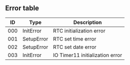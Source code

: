 Error table
-----------

|  ID  |     Type    |         Description             |
|:----:|-------------|---------------------------------|
|  000 | InitError   |  RTC initialization error       |
|  001 | SetupError  |  RTC set time error             |
|  002 | SetupError  |  RTC set date error             |
|  003 | InitError   |  IO Timer11 initialization error|
